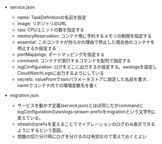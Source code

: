 - service.json
  - name: TaskDefinitionの名前を指定
  - image: リポジトリのURL
  - cpu: CPUユニットの数を指定する
  - memoryReservation: コンテナ用に予約するメモリの制限を指定する
  - essential: このコンテナが何らかの理由で停止した場合他のコンテナを停止するか設定する
  - portMappings: ポートマッピングを指定する
  - command: コンテナが実行するコマンドを配列で指定する
  - logConfiguration: ログをどこに出力するか設定する。awslogsを設定しCloudWatchLogsに出力するようにしている
  - secrets: valueFromでssmパラメータストアに設定した名前を書き、nameでコンテナ内での環境変数名を書く

- migration.json
  - サービスを動かす定義(service.json)とほぼ同じだがcommandとlogConfigurationのawslogs-stream-prefixをmigrationという文字列に変えている。
  - streamのprefixを変えることでマイグレーションのログのみ表示できるようにするという意図。
  - 問題の切り分け時にログを分けるのは有効なので覚えておくとよい
